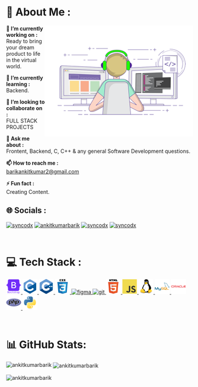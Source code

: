 <h1>💫 About Me :</h1>

<img align="right" alt="Coding" width="400" src="https://raw.githubusercontent.com/devSouvik/devSouvik/master/gif3.gif">

**🔭 I’m currently working on :**<br>Ready to bring your dream product to life in the virtual world.

**🌱 I’m currently learning :**<br>Backend.

**👯 I’m looking to collaborate on :**<br>FULL STACK PROJECTS

**💬 Ask me about :**<br>Frontent, Backend, C, C++ & any general Software Development questions.

**📫 How to reach me :**<br>barikankitkumar2@gmail.com

**⚡ Fun fact :**<br>Creating Content.

<h2 align="left">🌐 Socials :</h2>
<p align="left">
<a href="https://x.com/synCodx" target="blank"><img align="center" src="https://raw.githubusercontent.com/rahuldkjain/github-profile-readme-generator/master/src/images/icons/Social/twitter.svg" alt="syncodx" height="30" width="40" /></a>
<a href="https://www.linkedin.com/in/ankitkumarbarik/" target="blank"><img align="center" src="https://raw.githubusercontent.com/rahuldkjain/github-profile-readme-generator/master/src/images/icons/Social/linked-in-alt.svg" alt="ankitkumarbarik" height="30" width="40" /></a>
<a href="https://www.instagram.com/syncodx/" target="blank"><img align="center" src="https://raw.githubusercontent.com/rahuldkjain/github-profile-readme-generator/master/src/images/icons/Social/instagram.svg" alt="syncodx" height="30" width="40" /></a>
<a href="https://www.youtube.com/@syncodx" target="blank"><img align="center" src="https://raw.githubusercontent.com/rahuldkjain/github-profile-readme-generator/master/src/images/icons/Social/youtube.svg" alt="syncodx" height="30" width="40" /></a>
</p>
<br>
<h1 align="left">💻 Tech Stack :</h1>
<p align="left"> <a href="https://getbootstrap.com" target="_blank" rel="noreferrer"> <img src="https://raw.githubusercontent.com/devicons/devicon/master/icons/bootstrap/bootstrap-plain-wordmark.svg" alt="bootstrap" width="40" height="40"/> </a> <a href="https://www.cprogramming.com/" target="_blank" rel="noreferrer"> <img src="https://raw.githubusercontent.com/devicons/devicon/master/icons/c/c-original.svg" alt="c" width="40" height="40"/> </a> <a href="https://www.w3schools.com/cpp/" target="_blank" rel="noreferrer"> <img src="https://raw.githubusercontent.com/devicons/devicon/master/icons/cplusplus/cplusplus-original.svg" alt="cplusplus" width="40" height="40"/> </a> <a href="https://www.w3schools.com/css/" target="_blank" rel="noreferrer"> <img src="https://raw.githubusercontent.com/devicons/devicon/master/icons/css3/css3-original-wordmark.svg" alt="css3" width="40" height="40"/> </a> <a href="https://www.figma.com/" target="_blank" rel="noreferrer"> <img src="https://www.vectorlogo.zone/logos/figma/figma-icon.svg" alt="figma" width="40" height="40"/> </a> <a href="https://git-scm.com/" target="_blank" rel="noreferrer"> <img src="https://www.vectorlogo.zone/logos/git-scm/git-scm-icon.svg" alt="git" width="40" height="40"/> </a> <a href="https://www.w3.org/html/" target="_blank" rel="noreferrer"> <img src="https://raw.githubusercontent.com/devicons/devicon/master/icons/html5/html5-original-wordmark.svg" alt="html5" width="40" height="40"/> </a> <a href="https://developer.mozilla.org/en-US/docs/Web/JavaScript" target="_blank" rel="noreferrer"> <img src="https://raw.githubusercontent.com/devicons/devicon/master/icons/javascript/javascript-original.svg" alt="javascript" width="40" height="40"/> </a> <a href="https://www.linux.org/" target="_blank" rel="noreferrer"> <img src="https://raw.githubusercontent.com/devicons/devicon/master/icons/linux/linux-original.svg" alt="linux" width="40" height="40"/> </a> <a href="https://www.mysql.com/" target="_blank" rel="noreferrer"> <img src="https://raw.githubusercontent.com/devicons/devicon/master/icons/mysql/mysql-original-wordmark.svg" alt="mysql" width="40" height="40"/> </a> <a href="https://www.oracle.com/" target="_blank" rel="noreferrer"> <img src="https://raw.githubusercontent.com/devicons/devicon/master/icons/oracle/oracle-original.svg" alt="oracle" width="40" height="40"/> </a> <a href="https://www.php.net" target="_blank" rel="noreferrer"> <img src="https://raw.githubusercontent.com/devicons/devicon/master/icons/php/php-original.svg" alt="php" width="40" height="40"/> </a> <a href="https://www.python.org" target="_blank" rel="noreferrer"> <img src="https://raw.githubusercontent.com/devicons/devicon/master/icons/python/python-original.svg" alt="python" width="40" height="40"/> </a> </p>
<br>
<h1 align="left">📊 GitHub Stats:</h1>
<p><img align="left" src="https://github-readme-stats.vercel.app/api/top-langs?username=ankitkumarbarik&show_icons=true&locale=en&layout=compact&theme=tokyonight" alt="ankitkumarbarik" /></p>

<p>&nbsp;<img align="center" src="https://github-readme-stats.vercel.app/api?username=ankitkumarbarik&show_icons=true&locale=en&theme=tokyonight" alt="ankitkumarbarik" /></p>

<p><img align="center" src="https://github-readme-streak-stats.herokuapp.com/?user=ankitkumarbarik&&theme=tokyonight" alt="ankitkumarbarik" /></p>
